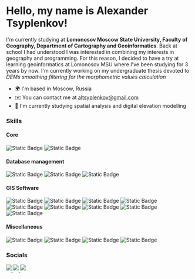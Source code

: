 # Hello, my name is Alexander Tsyplenkov!

I'm currently studying at **Lomonosov Moscow State University, Faculty of Geography, Department of Cartography and Geoinformatics**. Back at school I had understood I was interested in combining my interests in geography and programming. For this reason, I decided to have a try at learning geoinformatics at Lomonosov MSU where I've been studying for 3 years by now. I'm currently working on my undergraduate thesis devoted to *DEMs smoothing filtering for the morphometric values calculation*

* 🌍  I'm based in Moscow, Russia
* ✉️  You can contact me at [altsyplenkov@gmail.com](mailto:altsyplenkov@gmail.com)
* 🧠  I'm currently studying spatial analysis and digital elevation modelling

### Skills
#### Core
![Static Badge](https://img.shields.io/badge/Python-%233776AB?style=for-the-badge&logo=Python&logoColor=white) 
![Static Badge](https://img.shields.io/badge/R-%232266b7?style=for-the-badge&logo=R&logoColor=white)

#### Database management
![Static Badge](https://img.shields.io/badge/PostgreSQL-%23336791?style=for-the-badge&logo=PostgreSQL&logoColor=white)
![Static Badge](https://img.shields.io/badge/PostGIS-%2347765e?style=for-the-badge)
![Static Badge](https://img.shields.io/badge/MySQL-%234479A1?style=for-the-badge&logo=MySQL&logoColor=white)

#### GIS Software
![Static Badge](https://img.shields.io/badge/QGIS-%23589632?style=for-the-badge&logo=QGIS&logoColor=white) 
![Static Badge](https://img.shields.io/badge/ArcGIS-%230a6aca?style=for-the-badge&logo=ArcGIS&logoColor=white)
![Static Badge](https://img.shields.io/badge/Google_Earth_Engine-%234285F4?style=for-the-badge&logo=GoogleEarthEngine&logoColor=white)
![Static Badge](https://img.shields.io/badge/SAGA_GIS-%233366a4?style=for-the-badge)
![Static Badge](https://img.shields.io/badge/GRASS_GIS-%23009000?style=for-the-badge)
![Static Badge](https://img.shields.io/badge/Whitebox_Tools-%233366a4?style=for-the-badge)
![Static Badge](https://img.shields.io/badge/Agisoft_Metashape-%2301aab2?style=for-the-badge)
![Static Badge](https://img.shields.io/badge/CloudCompare-%23005c94?style=for-the-badge)
![Static Badge](https://img.shields.io/badge/SNAP-%23315458?style=for-the-badge)

#### Miscellaneous
![Static Badge](https://img.shields.io/badge/GIT-%23F1502F?style=for-the-badge&logo=GIT&logoColor=white)
![Static Badge](https://img.shields.io/badge/Zotero-%23B22222?style=for-the-badge)
![Static Badge](https://img.shields.io/badge/Markdown-%23696969?style=for-the-badge&logo=Markdown&logoColor=white)
![Static Badge](https://img.shields.io/badge/LaTeX-%23808080?style=for-the-badge&logo=LaTeX&logoColor=white)

### Socials
<a href="https://github.com/altsyplenkov" target="_blank">
<img src=https://img.shields.io/badge/github-black?style=for-the-badge&logo=github&logoColor=white style="margin-bottom: 5px; margin-right: -2px" />
</a>

<a href="https://t.me/MrRioba" target="_blank">
<img src=https://img.shields.io/badge/telegram-%23229ed9?style=for-the-badge&logo=telegram&logoColor=white style="margin-bottom: 5px;"" />
</a>

<a href="mailto:altsyplenkov@gmail.com" target="_blank">
<img src=https://img.shields.io/badge/gmail-%23EA4335?style=for-the-badge&logo=gmail&logoColor=white style="margin-bottom: 5px;"" />
</a>

<!---
altsyplenkov/altsyplenkov is a ✨ special ✨ repository because its `README.md` (this file) appears on your GitHub profile.
You can click the Preview link to take a look at your changes.
--->
